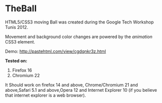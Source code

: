 TheBall
=======

HTML5/CSS3 moving Ball was created during the Google Tech Workshop Tunis 2012.

Movement and background color changes are powered by the *animation* CSS3 element.

Demo: http://pastehtml.com/view/cgdqnkr3z.html

**Tested on:** 

1. Firefox 16 
2. Chromium 22 

It Should work on firefox 14 and above, Chrome/Chromium 21 and above,Safari 5.1 and above,Opera 12 and Internet Explorer 10 (if you believe that internet explorer is a web browser).
